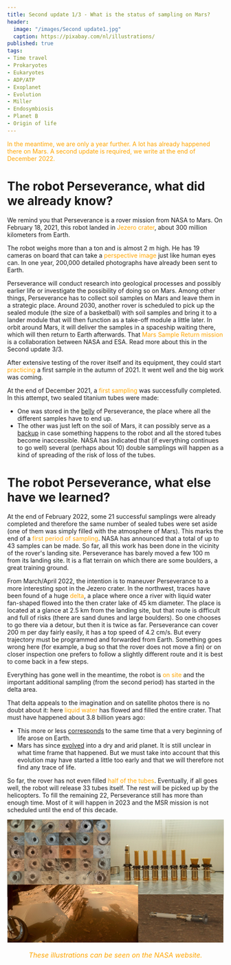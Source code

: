```yaml
---
title: Second update 1/3 - What is the status of sampling on Mars?
header:
  image: "/images/Second update1.jpg"
  caption: https://pixabay.com/nl/illustrations/
published: true
tags:
- Time travel
- Prokaryotes
- Eukaryotes
- ADP/ATP
- Exoplanet
- Evolution
- Miller
- Endosymbiosis
- Planet B
- Origin of life
---
```


<span style="color: orange;">In the meantime, we are only a year further. A lot has already happened there on Mars. A second update is required, we write at the end of December 2022.</span>

# The robot Perseverance, what did we already know?

We remind you that Perseverance is a rover mission from NASA to Mars. On February 18, 2021, this robot landed in <span style="color: orange;">Jezero crater</span>, about 300 million kilometers from Earth. 

The robot weighs more than a ton and is almost 2 m high. He has 19 cameras on board that can take a <span style="color: orange;">perspective image</span> just like human eyes can. In one year, 200,000 detailed photographs have already been sent to Earth.

Perseverance will conduct research into geological processes and possibly earlier life or investigate the possibility of doing so on Mars. Among other things, Perseverance has to collect soil samples on Mars and leave them in a strategic place. Around 2030, another rover is scheduled to pick up the sealed module (the size of a basketball) with soil samples and bring it to a lander module that will then function as a take-off module a little later. In orbit around Mars, it will deliver the samples in a spaceship waiting there, which will then return to Earth afterwards. That <span style="color: orange;">Mars Sample Return mission</span> is a collaboration between NASA and ESA. Read more about this in the Second update 3/3.

After extensive testing of the rover itself and its equipment, they could start <span style="color: orange;">practicing</span> a first sample in the autumn of 2021. It went well and the big work was coming.

At the end of December 2021, a <span style="color: orange;">first sampling</span> was successfully completed. In this attempt, two sealed titanium tubes were made:
* One was stored in the <u>belly</u> of Perseverance, the place where all the different samples have to end up.
* The other was just left on the soil of Mars, it can possibly serve as a <u>backup</u> in case something happens to the robot and all the stored tubes become inaccessible. NASA has indicated that (if everything continues to go well) several (perhaps about 10) double samplings will happen as a kind of spreading of the risk of loss of the tubes.
	
# The robot Perseverance, what else have we learned?

At the end of February 2022, some 21 successful samplings were already completed and therefore the same number of sealed tubes were set aside (one of them was simply filled with the atmosphere of Mars). This marks the end of a <span style="color: orange;">first period of sampling</span>. NASA has announced that a total of up to 43 samples can be made. So far, all this work has been done in the vicinity of the rover's landing site. Perseverance has barely moved a few 100 m from its landing site. It is a flat terrain on which there are some boulders, a great training ground.

From March/April 2022, the intention is to maneuver Perseverance to a more interesting spot in the Jezero crater. In the northwest, traces have been found of a huge <span style="color: orange;">delta</span>, a place where once a river with liquid water fan-shaped flowed into the then crater lake of 45 km diameter. The place is located at a glance at 2.5 km from the landing site, but that route is difficult and full of risks (there are sand dunes and large boulders). So one chooses to go there via a detour, but then it is twice as far. Perseverance can cover 200 m per day fairly easily, it has a top speed of 4.2 cm/s. But every trajectory must be programmed and forwarded from Earth. Something goes wrong here (for example, a bug so that the rover does not move a fin) or on closer inspection one prefers to follow a slightly different route and it is best to come back in a few steps.

Everything has gone well in the meantime, the robot is <span style="color: orange;">on site</span> and the important additional sampling (from the second period) has started in the delta area.

That delta appeals to the imagination and on satellite photos there is no doubt about it: here <span style="color: orange;">liquid water</span> has flowed and filled the entire crater. That must have happened about 3.8 billion years ago:
* This more or less <u>corresponds</u> to the same time that a very beginning of life arose on Earth.
* Mars has since <u>evolved</u> into a dry and arid planet. It is still unclear in what time frame that happened. But we must take into account that this evolution may have started a little too early and that we will therefore not find any trace of life.

So far, the rover has not even filled <span style="color: orange;">half of the tubes</span>. Eventually, if all goes well, the robot will release 33 tubes itself. The rest will be picked up by the helicopters. To fill the remaining 22, Perseverance still has more than enough time. Most of it will happen in 2023 and the MSR mission is not scheduled until the end of this decade.

<div align="center"><img src="/images/Collage Samples.jpg" alt="" width="" height=""></div>

<p style="text-align: center; font-size: 12pt;"><span style="color: orange;"><i>These illustrations can be seen on the NASA website. </i></span></p>
